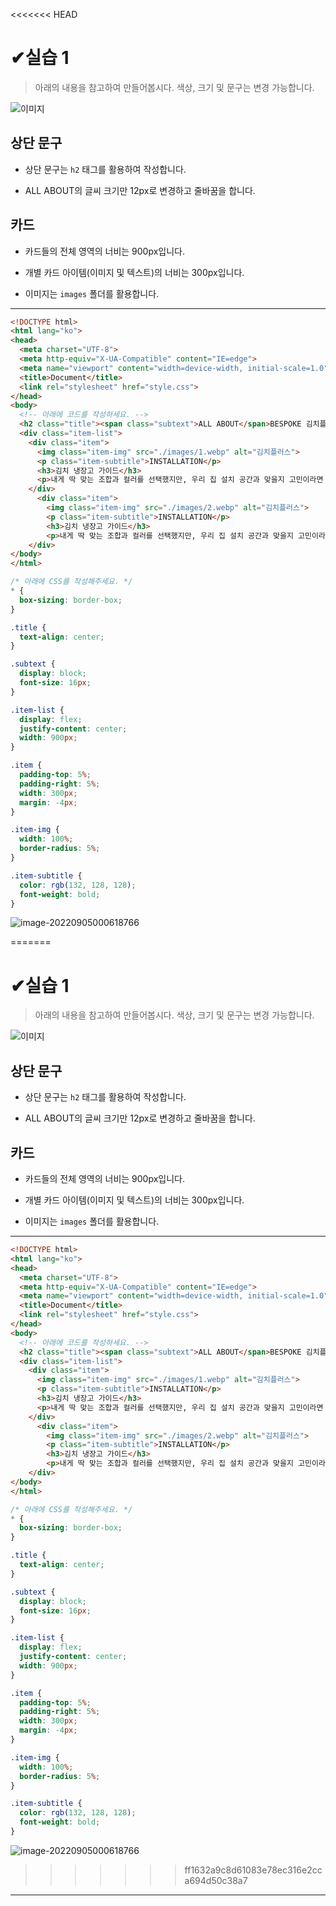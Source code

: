 <<<<<<< HEAD
# ✔실습 1

> 아래의 내용을 참고하여 만들어봅시다. 색상, 크기 및 문구는 변경 가능합니다.

![이미지](C:\Users\LGD\Desktop\프론트엔드SW\HTML_CSS\WEB_0830\실습\실습1\README.PNG)

## 상단 문구

* 상단 문구는 `h2` 태그를 활용하여 작성합니다.

* ALL ABOUT의 글씨 크기만 12px로 변경하고 줄바꿈을 합니다.

## 카드

* 카드들의 전체 영역의 너비는 900px입니다.

* 개별 카드 아이템(이미지 및 텍스트)의 너비는 300px입니다.

* 이미지는 `images` 폴더를 활용합니다. 



---



```html
<!DOCTYPE html>
<html lang="ko">
<head>
  <meta charset="UTF-8">
  <meta http-equiv="X-UA-Compatible" content="IE=edge">
  <meta name="viewport" content="width=device-width, initial-scale=1.0">
  <title>Document</title>
  <link rel="stylesheet" href="style.css">
</head>
<body>
  <!-- 아래에 코드를 작성하세요. -->
  <h2 class="title"><span class="subtext">ALL ABOUT</span>BESPOKE 김치플러스 Infinite Line</h2>
  <div class="item-list">
    <div class="item">
      <img class="item-img" src="./images/1.webp" alt="김치플러스">
      <p class="item-subtitle">INSTALLATION</p>
      <h3>김치 냉장고 가이드</h3>
      <p>내게 딱 맞는 조합과 컬러를 선택했지만, 우리 집 설치 공간과 맞을지 고민이라면 확인해보세요.</p>
    </div>
      <div class="item">
        <img class="item-img" src="./images/2.webp" alt="김치플러스">
        <p class="item-subtitle">INSTALLATION</p>
        <h3>김치 냉장고 가이드</h3>
        <p>내게 딱 맞는 조합과 컬러를 선택했지만, 우리 집 설치 공간과 맞을지 고민이라면 확인해보세요.</p>
    </div>
</body>
</html>
```

```css
/* 아래에 CSS를 작성해주세요. */
* {
  box-sizing: border-box;
}

.title {
  text-align: center;
}

.subtext {
  display: block;
  font-size: 16px;
}

.item-list {
  display: flex;
  justify-content: center;
  width: 900px;
}

.item {
  padding-top: 5%;
  padding-right: 5%;
  width: 300px;
  margin: -4px;
}

.item-img {
  width: 100%;
  border-radius: 5%;
}

.item-subtitle {
  color: rgb(132, 128, 128);
  font-weight: bold;
}
```

![image-20220905000618766](C:\Users\LGD\AppData\Roaming\Typora\typora-user-images\image-20220905000618766.png)

=======
# ✔실습 1

> 아래의 내용을 참고하여 만들어봅시다. 색상, 크기 및 문구는 변경 가능합니다.

![이미지](C:\Users\LGD\Desktop\프론트엔드SW\HTML_CSS\WEB_0830\실습\실습1\README.PNG)

## 상단 문구

* 상단 문구는 `h2` 태그를 활용하여 작성합니다.

* ALL ABOUT의 글씨 크기만 12px로 변경하고 줄바꿈을 합니다.

## 카드

* 카드들의 전체 영역의 너비는 900px입니다.

* 개별 카드 아이템(이미지 및 텍스트)의 너비는 300px입니다.

* 이미지는 `images` 폴더를 활용합니다. 



---



```html
<!DOCTYPE html>
<html lang="ko">
<head>
  <meta charset="UTF-8">
  <meta http-equiv="X-UA-Compatible" content="IE=edge">
  <meta name="viewport" content="width=device-width, initial-scale=1.0">
  <title>Document</title>
  <link rel="stylesheet" href="style.css">
</head>
<body>
  <!-- 아래에 코드를 작성하세요. -->
  <h2 class="title"><span class="subtext">ALL ABOUT</span>BESPOKE 김치플러스 Infinite Line</h2>
  <div class="item-list">
    <div class="item">
      <img class="item-img" src="./images/1.webp" alt="김치플러스">
      <p class="item-subtitle">INSTALLATION</p>
      <h3>김치 냉장고 가이드</h3>
      <p>내게 딱 맞는 조합과 컬러를 선택했지만, 우리 집 설치 공간과 맞을지 고민이라면 확인해보세요.</p>
    </div>
      <div class="item">
        <img class="item-img" src="./images/2.webp" alt="김치플러스">
        <p class="item-subtitle">INSTALLATION</p>
        <h3>김치 냉장고 가이드</h3>
        <p>내게 딱 맞는 조합과 컬러를 선택했지만, 우리 집 설치 공간과 맞을지 고민이라면 확인해보세요.</p>
    </div>
</body>
</html>
```

```css
/* 아래에 CSS를 작성해주세요. */
* {
  box-sizing: border-box;
}

.title {
  text-align: center;
}

.subtext {
  display: block;
  font-size: 16px;
}

.item-list {
  display: flex;
  justify-content: center;
  width: 900px;
}

.item {
  padding-top: 5%;
  padding-right: 5%;
  width: 300px;
  margin: -4px;
}

.item-img {
  width: 100%;
  border-radius: 5%;
}

.item-subtitle {
  color: rgb(132, 128, 128);
  font-weight: bold;
}
```

![image-20220905000618766](C:\Users\LGD\AppData\Roaming\Typora\typora-user-images\image-20220905000618766.png)

>>>>>>> ff1632a9c8d61083e78ec316e2cca694d50c38a7
---